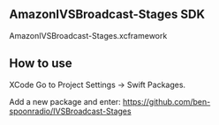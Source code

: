 ## AmazonIVSBroadcast-Stages SDK
AmazonIVSBroadcast-Stages.xcframework

## How to use
XCode Go to Project Settings -> Swift Packages.

Add a new package and enter: https://github.com/ben-spoonradio/IVSBroadcast-Stages

